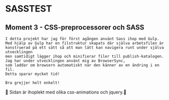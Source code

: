 # SASSTEST

## Moment 3 - CSS-preprocessorer och SASS
```
I detta projekt har jag för först agången använt Sass ihop med Gulp.
Med hjälp av Gulp har en filstruktur skapats där själva arbetsfilen är 
konstruerad på ett sätt så att man lätt kan navigera runt under själva utvecklingen
men samtidigt lägger ihop och minifierar filer till publish-katalogen.
Jag har under utvecklingen använt mig av BrowserSync, 
som laddar om browsern automatiskt när den känner av en ändring i en fil. 
Detta sparar mycket tid!

Bra grejjer helt enkelt!
```
:metal:
Sidan är ihoplekt med olika css-animations och jquery.:metal:
